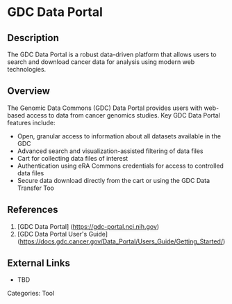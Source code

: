 # GDC Data Portal #
## Description ##
The GDC Data Portal is a robust data-driven platform that allows users to search and download cancer data for analysis using modern web technologies.
## Overview ##
The Genomic Data Commons (GDC) Data Portal provides users with web-based access to data from cancer genomics studies. Key GDC Data Portal features include:

* Open, granular access to information about all datasets available in the GDC
* Advanced search and visualization-assisted filtering of data files
* Cart for collecting data files of interest
* Authentication using eRA Commons credentials for access to controlled data files
* Secure data download directly from the cart or using the GDC Data Transfer Too

## References ##
1. [GDC Data Portal] (https://gdc-portal.nci.nih.gov)
2. [GDC Data Portal User's Guide] (https://docs.gdc.cancer.gov/Data_Portal/Users_Guide/Getting_Started/)

## External Links ##
* TBD

Categories: Tool
